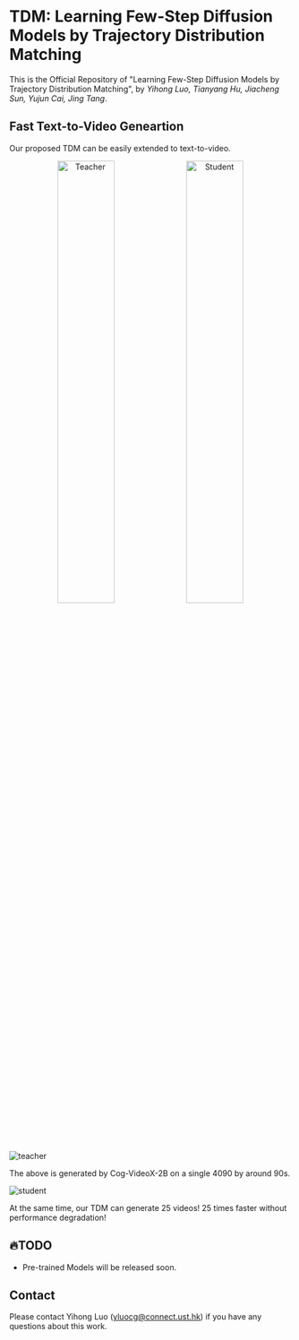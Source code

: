 # TDM: Learning Few-Step Diffusion Models by Trajectory Distribution Matching
This is the Official Repository of "Learning Few-Step Diffusion Models by Trajectory Distribution Matching", by *Yihong Luo, Tianyang Hu, Jiacheng Sun, Yujun Cai, Jing Tang*.

## Fast Text-to-Video Geneartion

Our proposed TDM can be easily extended to text-to-video.

<p align="center">
  <img src="teacher.gif" alt="Teacher" width="45%">
  <img src="student.gif" alt="Student" width="45%">
</p>


![teacher](teacher.gif)

The above is generated by Cog-VideoX-2B on a single 4090 by around 90s.

![student](student.gif)

At the same time, our TDM can generate 25 videos! 25 times faster without performance degradation!


## 🔥TODO 
- Pre-trained Models will be released soon.

## Contact

Please contact Yihong Luo (yluocg@connect.ust.hk) if you have any questions about this work.
